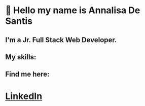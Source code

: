 # 👋 Hello my name is Annalisa De Santis

## I'm a Jr. Full Stack Web Developer.

## My skills:

## Find me here:

# [LinkedIn](https://www.linkedin.com/in/annalisa-de-santis-354a7b205)

